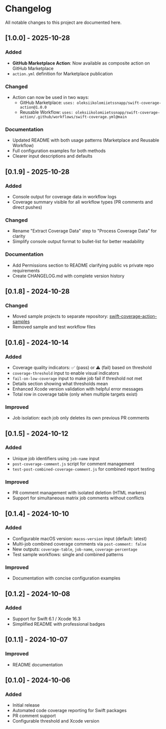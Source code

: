# Changelog

All notable changes to this project are documented here.

## [1.0.0] - 2025-10-28

### Added
- **GitHub Marketplace Action**: Now available as composite action on GitHub Marketplace
- `action.yml` definition for Marketplace publication

### Changed
- Action can now be used in two ways:
  - GitHub Marketplace: `uses: oleksiikolomiietssnapp/swift-coverage-action@1.0.0`
  - Reusable Workflow: `uses: oleksiikolomiietssnapp/swift-coverage-action/.github/workflows/swift-coverage.yml@main`

### Documentation
- Updated README with both usage patterns (Marketplace and Reusable Workflow)
- Full configuration examples for both methods
- Clearer input descriptions and defaults

## [0.1.9] - 2025-10-28

### Added
- Console output for coverage data in workflow logs
- Coverage summary visible for all workflow types (PR comments and direct pushes)

### Changed
- Rename "Extract Coverage Data" step to "Process Coverage Data" for clarity
- Simplify console output format to bullet-list for better readability

### Documentation
- Add Permissions section to README clarifying public vs private repo requirements
- Create CHANGELOG.md with complete version history

## [0.1.8] - 2024-10-28

### Changed
- Moved sample projects to separate repository: [swift-coverage-action-samples](https://github.com/oleksiikolomiietssnapp/swift-coverage-action-samples)
- Removed sample and test workflow files

## [0.1.6] - 2024-10-14

### Added
- Coverage quality indicators: ✅ (pass) or ⚠️ (fail) based on threshold
- `coverage-threshold` input to enable visual indicators
- `fail-on-low-coverage` input to make job fail if threshold not met
- Details section showing what thresholds mean
- Enhanced Xcode version validation with helpful error messages
- Total row in coverage table (only when multiple targets exist)

### Improved
- Job isolation: each job only deletes its own previous PR comments

## [0.1.5] - 2024-10-12

### Added
- Unique job identifiers using `job-name` input
- `post-coverage-comment.js` script for comment management
- `test-post-combined-coverage-comment.js` for combined report testing

### Improved
- PR comment management with isolated deletion (HTML markers)
- Support for simultaneous matrix job comments without conflicts

## [0.1.4] - 2024-10-10

### Added
- Configurable macOS version: `macos-version` input (default: latest)
- Multi-job combined coverage comments via `post-comment: false`
- New outputs: `coverage-table`, `job-name`, `coverage-percentage`
- Test sample workflows: single and combined patterns

### Improved
- Documentation with concise configuration examples

## [0.1.2] - 2024-10-08

### Added
- Support for Swift 6.1 / Xcode 16.3
- Simplified README with professional badges

## [0.1.1] - 2024-10-07

### Improved
- README documentation

## [0.1.0] - 2024-10-06

### Added
- Initial release
- Automated code coverage reporting for Swift packages
- PR comment support
- Configurable threshold and Xcode version
